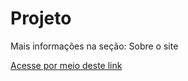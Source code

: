 # Projeto

Mais informações na seção: Sobre o site

<a href="https://github.com/vitorborqge/Projeto">Acesse por meio deste link
<a>
